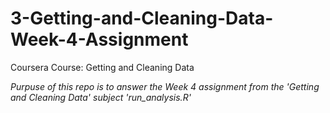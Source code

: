 # 3-Getting-and-Cleaning-Data-Week-4-Assignment
Coursera Course: Getting and Cleaning Data

*Purpuse of this repo is to answer the Week 4 assignment from the 'Getting and Cleaning Data' subject
'run_analysis.R'* 
